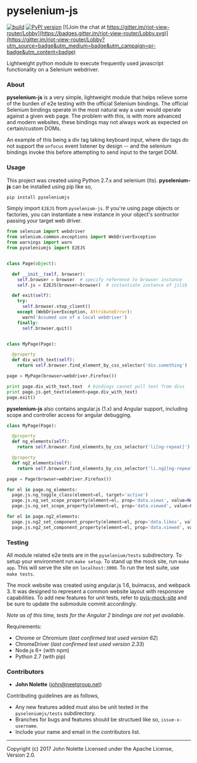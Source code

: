 # pyselenium-js

[![build](https://travis-ci.org/neetjn/pyselenium-js.svg?branch=master)](https://travis-ci.org/neetjn/pyselenium-js)
[![PyPI version](https://badge.fury.io/py/pyseleniumjs.svg)](https://badge.fury.io/py/pyseleniumjs)
[![Join the chat at https://gitter.im/riot-view-router/Lobby](https://badges.gitter.im/riot-view-router/Lobby.svg)](https://gitter.im/riot-view-router/Lobby?utm_source=badge&utm_medium=badge&utm_campaign=pr-badge&utm_content=badge)

Lightweight python module to execute frequently used javascript functionality on a Selenium webdriver.

### About
**pyselenium-js** is a very simple, lightweight module that helps relieve some of the burden of e2e testing with the official Selenium bindings.
The official Selenium bindings operate in the most natural way a user would operate against a given web page.
The problem with this, is with more advanced and modern websites, these bindings may not always work as expected on certain/custom DOMs.

An example of this being a div tag taking keyboard input, where div tags do not support the `onfocus` event listener by design -- and the selenium bindings invoke this before attempting to send input to the target DOM.

### Usage
This project was created using Python 2.7.x and selenium (lts). **pyselenium-js** can be installed using pip like so,

```bash
pip install pyseleniumjs
```

Simply import `E2EJS` from `pyselenium-js`.
If you're using page objects or factories, you can instantiate a new instance in your object's sontructor passing your target web driver.

```python
from selenium import webdriver
from selenium.common.exceptions import WebDriverException
from warnings import warn
from pyseleniumjs import E2EJS


class Page(object):

  def __init__(self, browser):
    self.browser = browser  # specify reference to browser instance
    self.js = E2EJS(browser=browser)  # instantiate instance of jslib

  def exit(self):
    try:
      self.browser.stop_client()
    except (WebDriverException, AttributeError):
      warn('Assumed use of a local webdriver')
    finally:
      self.browser.quit()


class MyPage(Page):

  @property
  def div_with_text(self):
    return self.browser.find_element_by_css_selector('div.something')

page = MyPage(browser=webdriver.Firefox())

print page.div_with_text.text  # bindings cannot pull text from divs
print page.js.get_text(element=page.div_with_text)
page.exit()
```

**pyselenium-js** also contains angular.js (1.x) and Angular support, including scope and controller access for angular debugging.

```python
class MyPage(Page):

  @property
  def ng_elements(self):
    return self.browser.find_elements_by_css_selector('li[ng-repeat]')

  @property
  def ng2_elements(self):
    return self.browser.find_elements_by_css_selector('li.ng2[ng-repeat]')

page = Page(browser=webdriver.Firefox())

for el in page.ng_elements:
  page.js.ng_toggle_class(element=el, target='active')
  page.js.ng_set_scope_property(element=el, prop='data.views', value=None)
  page.js.ng_set_scope_property(element=el, prop='data.viewed', value=False)

for el in page.ng2_elements:
  page.js.ng2_set_component_property(element=el, prop='data.likes', value=0)
  page.js.ng2_set_component_property(element=el, prop='data.viewed', value=False)
```

### Testing

All module related e2e tests are in the `pyselenium/tests` subdirectory. To setup your environment run `make setup`. To stand up the mock site, run `make app`. This will serve the site on `localhost:3000`. To run the test suite, use `make tests`.

The mock website was created using angular.js 1.6, bulmacss, and webpack 3. It was designed to represent a common website layout with responsive capabilities. To add new features for unit tests, refer to [pyjs-mock-site](https://github.com/neetjn/pysjs-mock-site) and be sure to update the submodule commit accordingly.

*Note as of this time, tests for the Angular 2 bindings are not yet available.*

Requirements:
* Chrome or Chromium (*last confirmed test used version 62*)
* ChromeDriver (*last confirmed test used version 2.33*)
* Node.js 6+ (with npm)
* Python 2.7 (with pip)

### Contributors

* **John Nolette** (john@neetgroup.net)

Contributing guidelines are as follows,

* Any new features added must also be unit tested in the `pyseleniumjs/tests` subdirectory.
* Branches for bugs and features should be structued like so, `issue-x-username`.
* Include your name and email in the contributors list.

---

Copyright (c) 2017 John Nolette Licensed under the Apache License, Version 2.0.
